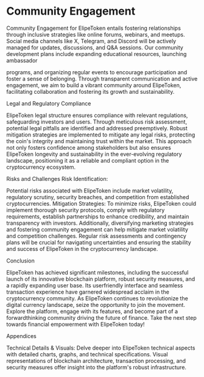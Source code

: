 # Community Engagement

Community Engagement for ElipeToken entails fostering relationships through inclusive strategies like online forums, webinars, and meetups. Social media channels like X, Telegram, and Discord will be actively managed for updates, discussions, and Q\&A sessions. Our community development plans include expanding educational resources, launching ambassador

programs, and organizing regular events to encourage participation and foster a sense of belonging. Through transparent communication and active engagement, we aim to build a vibrant community around ElipeToken, facilitating collaboration and fostering its growth and sustainability.



Legal and Regulatory Compliance

ElipeToken legal structure ensures compliance with relevant regulations, safeguarding investors and users. Through meticulous risk assessment, potential legal pitfalls are identified and addressed preemptively. Robust mitigation strategies are implemented to mitigate any legal risks, protecting the coin's integrity and maintaining trust within the market. This approach not only fosters confidence among stakeholders but also ensures ElipeToken longevity and sustainability in the ever-evolving regulatory landscape, positioning it as a reliable and compliant option in the cryptocurrency ecosystem.&#x20;

Risks and Challenges Risk Identification:

Potential risks associated with ElipeToken include market volatility, regulatory scrutiny, security breaches, and competition from established cryptocurrencies. Mitigation Strategies: To minimize risks, ElipeToken could implement thorough security protocols, comply with regulatory requirements, establish partnerships to enhance credibility, and maintain transparency with investors. Additionally, diversifying marketing strategies and fostering community engagement can help mitigate market volatility and competition challenges. Regular risk assessments and contingency plans will be crucial for navigating uncertainties and ensuring the stability and success of ElipeToken in the cryptocurrency landscape.&#x20;

&#x20;Conclusion&#x20;

ElipeToken has achieved significant milestones, including the successful launch of its innovative blockchain platform, robust security measures, and a rapidly expanding user base. Its userfriendly interface and seamless transaction experience have garnered widespread acclaim in the cryptocurrency community. As ElipeToken continues to revolutionize the digital currency landscape, seize the opportunity to join the movement. Explore the platform, engage with its features, and become part of a forwardthinking community driving the future of finance. Take the next step towards financial empowerment with ElipeToken today!&#x20;

&#x20;Appendices&#x20;

Technical Details & Visuals: Delve deeper into ElipeToken technical aspects with detailed charts, graphs, and technical specifications. Visual representations of blockchain architecture, transaction processing, and security measures offer insight into the platform's robust infrastructure.
